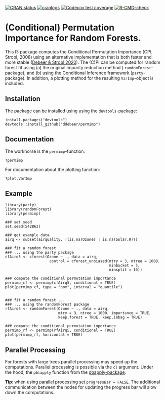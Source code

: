 <!-- badges: start -->
[![CRAN status](https://www.r-pkg.org/badges/version/permimp)](https://CRAN.R-project.org/package=permimp)
[![cranlogs](http://cranlogs.r-pkg.org/badges/grand-total/permimp?color=blue)](https://cran.r-project.org/package=permimp)
[![Codecov test coverage](https://codecov.io/gh/ddebeer/permimp/graph/badge.svg)](https://app.codecov.io/gh/ddebeer/permimp)
[![R-CMD-check](https://github.com/ddebeer/permimp/actions/workflows/R-CMD-check.yaml/badge.svg)](https://github.com/ddebeer/permimp/actions/workflows/R-CMD-check.yaml)
<!-- badges: end -->


# (Conditional) Permutation Importance for Random Forests. 



This R-package computes the Conditional Permutation Importance (CPI; Strobl, 2008) 
using an alternative implementation that is both faster and more 
stable ([Debeer & Strobl 2020](https://rdcu.be/b5CrH)). The (C)PI can 
be computed for random forest fit using (a) the original impurity 
reduction method ( `randomForest`-package), and (b) using the Conditional 
Inference framework (`party`-package). In addition, a plotting method for 
the resulting `VarImp`-object is included.



## Installation


The package can be installed using using the `devtools`-package:

```
install.packages("devtools")
devtools::install_github("ddebeer/permimp")
```


## Documentation

The workhorse is the `permimp`-function. 

```
?permimp
```

For documentation about the plotting function:

```{?plot.VarImp}
?plot.VarImp
```

## Example

```
library(party)
library(randomForest)
library(permimp)

### set seed
set.seed(542863)

### get example data
airq <- subset(airquality, !(is.na(Ozone) | is.na(Solar.R)))

### fit a random forest 
### ... using the party package
cfAirq5 <- cforest(Ozone ~ ., data = airq,
                    control = cforest_unbiased(mtry = 3, ntree = 1000,
                                               minbucket = 5, 
                                               minsplit = 10))
                                               
### compute the conditional permutation importance
permimp_cf <- permimp(cfAirq5, conditional = TRUE)
plot(permimp_cf, type = "box", interval = "quantile")


### fit a random forest ...
### ... using the randomForest package         
rfAirq5 <- randomForest(Ozone ~ ., data = airq, 
                        mtry = 3, ntree = 1000, importance = TRUE, 
                        keep.forest = TRUE, keep.inbag = TRUE)
                        
### compute the conditional permutation importance                      
permimp_rf <- permimp(rfAirq5, conditional = TRUE)
plot(permimp_rf, horizontal = TRUE)
```

## Parallel Processing

For forests with large trees parallel processing may speed up the computations. 
Parallel processing is possible via the `cl` argument. Under the hood, the 
`pblapply` function from the [pbapply-package](https://peter.solymos.org/pbapply/). 

**Tip**: when using parallel processing set `progressBar = FALSE`. The additional communication
between the nodes for updating the progress bar will slow down the computations.
